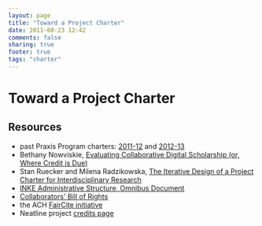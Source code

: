 ```yaml
---
layout: page
title: "Toward a Project Charter"
date: 2011-08-23 12:42
comments: false
sharing: true
footer: true
tags: "charter"
---
```


# Toward a Project Charter

## Resources

* past Praxis Program charters: [2011-12][5] and [2012-13][6]
* Bethany Nowviskie, [Evaluating Collaborative Digital Scholarship (or, Where Credit is Due)][1]
* Stan Ruecker and Milena Radzikowska, [The Iterative Design of a Project Charter for Interdisciplinary Research][2]
* [INKE Administrative Structure, Omnibus Document][3]
* [Collaborators' Bill of Rights][4]
* the ACH [FairCite initiative][7]
* Neatline project [credits page][8]


[1]: http://journalofdigitalhumanities.org/1-4/evaluating-collaborative-digital-scholarship-by-bethany-nowviskie/ "Evaluating Collaborative Digital Scholarship (or, Where Credit is Due)"
[2]: http://mtroyal.academia.edu/MilenaRadzikowska/Papers/326958/The_Iterative_Design_of_a_Project_Charter_for_Interdisciplinary_Research "The Iterative Design of a Project Charter for Interdisciplinary Research"
[3]: http://journals.uvic.ca/index.php/INKE/article/view/546/245 "INKE Administrative Structure, Omnibus Document"
[4]: http://mith.umd.edu/collaborators’-bill-of-rights-from-recent-off-the-tracks-workshop/ "Collaborators Bill of Rights"
[5]: https://github.com/scholarslab/praxis/blob/3bf01121aff5e57172d9a2d998098a8c34b26bab/charter.md "2011-12 charter"
[6]: http://praxis.scholarslab.org/charter.html "2012-13 charter"
[7]: http://ach.org/faircite/ "FairCite"
[8]: http://neatline.org/about/credits-and-history/ "Neatline credits page"
